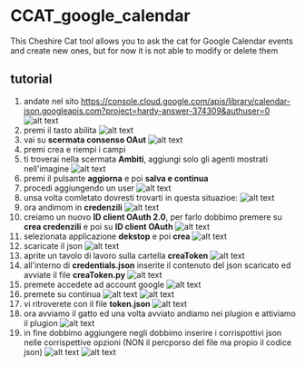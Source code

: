 # CCAT_google_calendar
This Cheshire Cat tool allows you to ask the cat for Google Calendar events and create new ones, but for now it is not able to modify or delete them

## tutorial
1) andate nel sito https://console.cloud.google.com/apis/library/calendar-json.googleapis.com?project=hardy-answer-374309&authuser=0
![alt text](https://github.com/AndreaPesce2002/CCAT_google_calendar/blob/main/img/img1.png)
2) premi il tasto abilita
![alt text](https://github.com/AndreaPesce2002/CCAT_google_calendar/blob/main/img/img2.png)
3) vai su **scermata consenso OAut**
![alt text](https://github.com/AndreaPesce2002/CCAT_google_calendar/blob/main/img/img3.png)
4) premi crea e riempi i campi
5) ti troverai nella scermata **Ambiti**, aggiungi solo gli agenti mostrati nell'imagine
![alt text](https://github.com/AndreaPesce2002/CCAT_google_calendar/blob/main/img/img5.png)
6) premi il pulsante **aggiorna** e poi **salva e continua**
7) procedi aggiungendo un user
![alt text](https://github.com/AndreaPesce2002/CCAT_google_calendar/blob/main/img/img6.png)
8) unsa volta comletato dovresti trovarti in questa situazioe:
![alt text](https://github.com/AndreaPesce2002/CCAT_google_calendar/blob/main/img/img7.png)
9) ora andimom in **credenzili**
![alt text](https://github.com/AndreaPesce2002/CCAT_google_calendar/blob/main/img/img8.png)
10) creiamo un nuovo **ID client OAuth 2.0**, per farlo dobbimo premere su **crea credenzili** e poi su **ID client OAuth**
![alt text](https://github.com/AndreaPesce2002/CCAT_google_calendar/blob/main/img/img9.png)
11) selezionata applicazione **dekstop** e poi **crea**
![alt text](https://github.com/AndreaPesce2002/CCAT_google_calendar/blob/main/img/img10.png)
12) scaricate il json
![alt text](https://github.com/AndreaPesce2002/CCAT_google_calendar/blob/main/img/img11.png)
13) aprite un tavolo di lavoro sulla cartella **creaToken**
![alt text](https://github.com/AndreaPesce2002/CCAT_google_calendar/blob/main/img/img12.png)
14) all'interno di **credentials.json** inserite il contenuto del json scaricato ed avviate il file **creaToken.py**
![alt text](https://github.com/AndreaPesce2002/CCAT_google_calendar/blob/main/img/img13.png)
15) premete accedete ad account google
![alt text](https://github.com/AndreaPesce2002/CCAT_google_calendar/blob/main/img/img13.png)
16) premete su continua
![alt text](https://github.com/AndreaPesce2002/CCAT_google_calendar/blob/main/img/img14.png)
![alt text](https://github.com/AndreaPesce2002/CCAT_google_calendar/blob/main/img/img15.png)
17) vi ritroverete con il file **token.json**
![alt text](https://github.com/AndreaPesce2002/CCAT_google_calendar/blob/main/img/img16.png)
18) ora avviamo il gatto ed una volta avviato andiamo nei plugion e attiviamo il plugion
![alt text](https://github.com/AndreaPesce2002/CCAT_google_calendar/blob/main/img/img17.png)
19) in fine dobbimo aggiungere negli dobbimo inserire i corrispottivi json nelle corrispettive opzioni (NON il percporso del file ma propio il codice json)
![alt text](https://github.com/AndreaPesce2002/CCAT_google_calendar/blob/main/img/img18.png)
![alt text](https://github.com/AndreaPesce2002/CCAT_google_calendar/blob/main/img/img19.png)